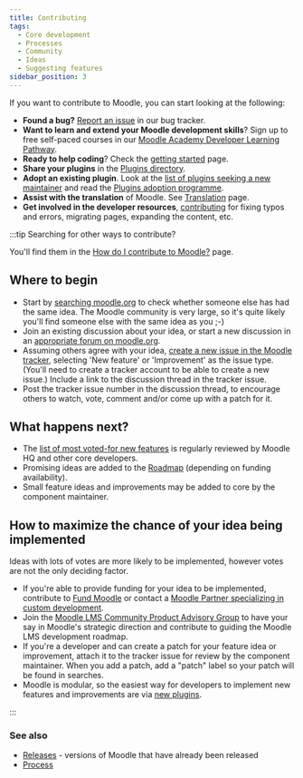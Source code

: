 ```yaml
---
title: Contributing
tags:
  - Core development
  - Processes
  - Community
  - Ideas
  - Suggesting features
sidebar_position: 3
---
```


If you want to contribute to Moodle, you can start looking at the following:

- **Found a bug?** [Report an issue](../development/tracker.md#reporting-an-issue) in our bug tracker.
- **Want to learn and extend your Moodle development skills**? Sign up to free self-paced courses in our [Moodle Academy Developer Learning Pathway](https://moodle.academy/course/index.php?categoryid=4).
- **Ready to help coding**? Check the [getting started](../development/gettingstarted.md) page.
- **Share your plugins** in the [Plugins directory](https://moodle.org/plugins).
- **Adopt an existing plugin**. Look at the [list of plugins seeking a new maintainer](https://moodle.org/plugins/browse.php?list=set&id=61) and read the [Plugins adoption programme](https://moodle.org/mod/forum/discuss.php?d=260354).
- **Assist with the translation** of Moodle. See [Translation](https://docs.moodle.org/en/Translation) page.
- **Get involved in the developer resources**, [contributing](../documentation/contributing.md) for fixing typos and errors, migrating pages, expanding the content, etc.

:::tip Searching for other ways to contribute?

You'll find them in the [How do I contribute to Moodle?](https://moodle.com/faq/how-do-i-contribute-to-moodle/) page.

## Where to begin

- Start by [searching moodle.org](http://moodle.org/public/search/) to check whether someone else has had the same idea. The Moodle community is very large, so it's quite likely you'll find someone else with the same idea as you ;-)
- Join an existing discussion about your idea, or start a new discussion in an [appropriate forum on moodle.org](http://moodle.org/course/view.php?id=5).
- Assuming others agree with your idea, [create a new issue in the Moodle tracker](http://tracker.moodle.org/secure/CreateIssue!default.jspa), selecting 'New feature' or 'Improvement' as the issue type. (You'll need to create a tracker account to be able to create a new issue.) Include a link to the discussion thread in the tracker issue.
- Post the tracker issue number in the discussion thread, to encourage others to watch, vote, comment and/or come up with a patch for it.

## What happens next?

- The [list of most voted-for new features](http://tracker.moodle.org/secure/IssueNavigator.jspa?mode=hide&requestId=10512) is regularly reviewed by Moodle HQ and other core developers.
- Promising ideas are added to the [Roadmap](roadmap.md) (depending on funding availability).
- Small feature ideas and improvements may be added to core by the component maintainer.

## How to maximize the chance of your idea being implemented

Ideas with lots of votes are more likely to be implemented, however votes are not the only deciding factor.

- If you're able to provide funding for your idea to be implemented, contribute to [Fund Moodle](https://fund.moodle.org/) or contact a [Moodle Partner specializing in custom development](http://moodle.com/partners/).
- Join the [Moodle LMS Community Product Advisory Group](https://moodle.org/lms-community-pag) to have your say in Moodle's strategic direction and contribute to guiding the Moodle LMS development roadmap.
- If you're a developer and can create a patch for your feature idea or improvement, attach it to the tracker issue for review by the component maintainer. When you add a patch, add a "patch" label so your patch will be found in searches.
- Moodle is modular, so the easiest way for developers to implement new features and improvements are via [new plugins](https://moodle.org/plugins/).

:::

### See also

- [Releases](../releases.md) - versions of Moodle that have already been released
- [Process](../development/process.md)
